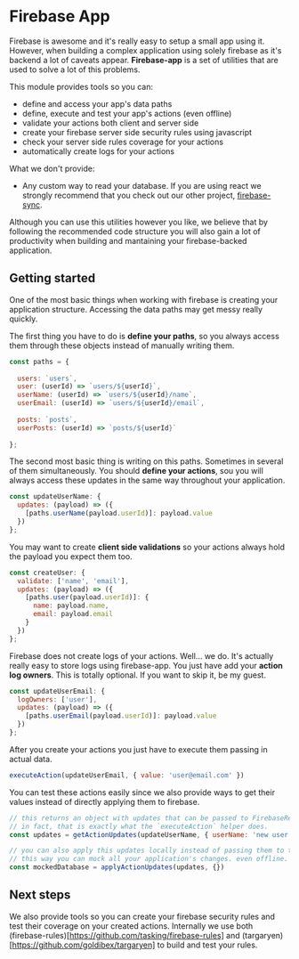 # Firebase App

Firebase is awesome and it's really easy to setup a small app using it.
However, when building a complex application using solely firebase as it's backend a lot of caveats appear.
**Firebase-app** is a set of utilities that are used to solve a lot of this problems.

This module provides tools so you can:

- define and access your app's data paths
- define, execute and test your app's actions (even offline)
- validate your actions both client and server side
- create your firebase server side security rules using javascript
- check your server side rules coverage for your actions
- automatically create logs for your actions

What we don't provide:

- Any custom way to read your database. If you are using react we strongly recommend that you check out our other project, [firebase-sync](https://github.com/tasking/firebase-sync).

Although you can use this utilities however you like, we believe that by following the recommended code structure you will also gain a lot of productivity when building and mantaining your firebase-backed application.

## Getting started

One of the most basic things when working with firebase is creating your application structure.
Accessing the data paths may get messy really quickly.

The first thing you have to do is **define your paths**, so you always access them through these objects instead of manually writing them.

```javascript
const paths = {
  
  users: `users`,
  user: (userId) => `users/${userId}`,
  userName: (userId) => `users/${userId}/name`,
  userEmail: (userId) => `users/${userId}/email`,
  
  posts: `posts`,
  userPosts: (userId) => `posts/${userId}`
  
};
```

The second most basic thing is writing on this paths. Sometimes in several of them simultaneously.
You should **define your actions**, sou you will always access these updates in the same way throughout your application.

```javascript
const updateUserName: {
  updates: (payload) => ({
    [paths.userName(payload.userId)]: payload.value
  })
};
```

You may want to create **client side validations** so your actions always hold the payload you expect them too.

```javascript
const createUser: {
  validate: ['name', 'email'],
  updates: (payload) => ({
    [paths.user(payload.userId)]: {
      name: payload.name,
      email: payload.email
    }
  })
};
```

Firebase does not create logs of your actions. Well... we do.
It's actually really easy to store logs using firebase-app. You just have add your **action log owners**.
This is totally optional. If you want to skip it, be my guest.

```javascript
const updateUserEmail: {
  logOwners: ['user'],
  updates: (payload) => ({
    [paths.userEmail(payload.userId)]: payload.value
  })
};
```

After you create your actions you just have to execute them passing in actual data.

```javascript
executeAction(updateUserEmail, { value: 'user@email.com' })
```

You can test these actions easily since we also provide ways to get their values instead of directly applying them to firebase.

```javascript
// this returns an object with updates that can be passed to FirebaseRef.update.
// in fact, that is exactly what the `executeAction` helper does.
const updates = getActionUpdates(updateUserName, { userName: 'new user name' })

// you can also apply this updates locally instead of passing them to the database.
// this way you can mock all your application's changes. even offline.
const mockedDatabase = applyActionUpdates(updates, {})
```

## Next steps

We also provide tools so you can create your firebase security rules and test their coverage on your created actions.
Internally we use both (firebase-rules)[https://github.com/tasking/firebase-rules] and (targaryen)[https://github.com/goldibex/targaryen] to build and test your rules.
